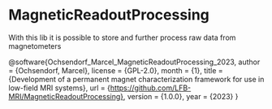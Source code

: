 # MagneticReadoutProcessing
With this lib it is possible to store and further process raw data from magnetometers






@software{Ochsendorf_Marcel_MagneticReadoutProcessing_2023,
author = {Ochsendorf, Marcel},
license = {GPL-2.0},
month = {1},
title = {Development of a permanent magnet characterization framework for use in low-field MRI systems},
url = {https://github.com/LFB-MRI/MagneticReadoutProcessing},
version = {1.0.0},
year = {2023}
}
